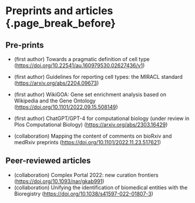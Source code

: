 # Preprints and articles  {.page_break_before}

## Pre-prints

- (first author) Towards a pragmatic definition of cell type (<https://doi.org/10.22541/au.160979530.02627436/v1>)

- (first author) Guidelines for reporting cell types: the MIRACL standard (<https://arxiv.org/abs/2204.09673>)

- (first author) WikiGOA: Gene set enrichment analysis based on Wikipedia and the Gene Ontology (<https://doi.org/10.1101/2022.09.15.508149>)

- (first author) ChatGPT/GPT-4 for computational biology (under review in Plos Computational Biology) (<https://arxiv.org/abs/2303.16429>)

- (collaboration) Mapping the content of comments on bioRxiv and medRxiv preprints  (<https://doi.org/10.1101/2022.11.23.517621>)

## Peer-reviewed articles
- (collaboration) Complex Portal 2022: new curation frontiers (<https://doi.org/10.1093/nar/gkab991>)
- (collaboration) Unifying the identification of biomedical entities with the Bioregistry (<https://doi.org/10.1038/s41597-022-01807-3>)

